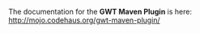 The documentation for the **GWT Maven Plugin** is here: http://mojo.codehaus.org/gwt-maven-plugin/

